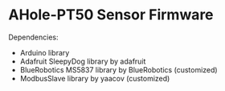 # AHole-PT50 Sensor Firmware
Dependencies:
- Arduino library
- Adafruit SleepyDog library by adafruit
- BlueRobotics MS5837 library by BlueRobotics (customized)
- ModbusSlave library by yaacov (customized)

